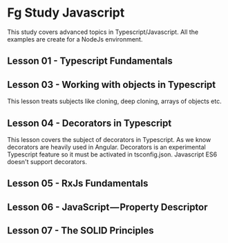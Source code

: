 # Fg Study Javascript

This study covers advanced topics in Typescript/Javascript. All the examples are create for a NodeJs environment.

## Lesson 01 - Typescript Fundamentals

## Lesson 03 - Working with objects in Typescript

This lesson treats subjects like cloning, deep cloning, arrays of objects etc.


## Lesson 04 - Decorators in Typescript

This lesson covers the subject of decorators in Typescript. As we know decorators are heavily used in Angular. Decorators is an
experimental Typescript feature so it must be activated in tsconfig.json. Javascript ES6 doesn't support decorators.


## Lesson 05 - RxJs Fundamentals

## Lesson 06 - JavaScript — Property Descriptor

## Lesson 07 - The SOLID Principles